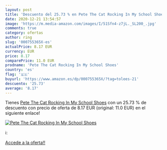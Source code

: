 ```yaml
---
layout: post
title: 'Descuento del 25.73 % en Pete The Cat Rocking In My School Shoes'
date: 2020-12-21 13:54:57
image: 'https://m.media-amazon.com/images/I/51Sfn4-z7jL._SL200_.jpg'
comments: true
category: ofertas
author: ring
slug: '000755365X-es'
actualPrice: 8.17 EUR
currency: EUR
price: 8.17
comparePrice: 11.0 EUR
prodname: 'Pete The Cat Rocking In My School Shoes'
country: 'es'
flag: '🇪🇸'
buyurl: 'https://www.amazon.es/dp/000755365X/?tag=tolees-21'
descuento: '25.73'
average: '8.17'
---
```


Tienes [Pete The Cat Rocking In My School Shoes](https://www.amazon.es/dp/000755365X/?tag=tolees-21) con un 25.73 % de descuento con precio de oferta de 8.17 EUR (original: 11.0 EUR) en el siguiente enlace!

[![Pete The Cat Rocking In My School Shoes](https://m.media-amazon.com/images/I/51Sfn4-z7jL._SL200_.jpg)](https://www.amazon.es/dp/000755365X/?tag=tolees-21)

ℹ️:


[Accede a la oferta!!](https://www.amazon.es/dp/000755365X/?tag=tolees-21)
